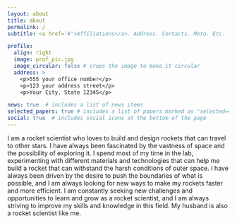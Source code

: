 ```yaml
---
layout: about
title: about
permalink: /
subtitle: <a href='#'>Affiliations</a>. Address. Contacts. Moto. Etc.

profile:
  align: right
  image: prof_pic.jpg
  image_circular: false # crops the image to make it circular
  address: >
    <p>555 your office number</p>
    <p>123 your address street</p>
    <p>Your City, State 12345</p>

news: true  # includes a list of news items
selected_papers: true # includes a list of papers marked as "selected={true}"
social: true  # includes social icons at the bottom of the page
---
```


I am a rocket scientist who loves to build and design rockets that can travel to other stars. I have always been fascinated by the vastness of space and the possibility of exploring it. I spend most of my time in the lab, experimenting with different materials and technologies that can help me build a rocket that can withstand the harsh conditions of outer space. I have always been driven by the desire to push the boundaries of what is possible, and I am always looking for new ways to make my rockets faster and more efficient. I am constantly seeking new challenges and opportunities to learn and grow as a rocket scientist, and I am always striving to improve my skills and knowledge in this field. My husband is also a rocket scientist like me.
